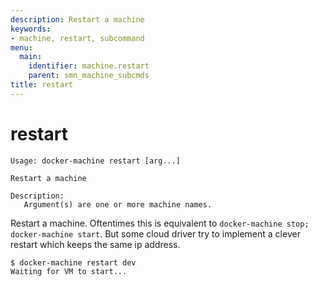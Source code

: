 ```yaml
---
description: Restart a machine
keywords:
- machine, restart, subcommand
menu:
  main:
    identifier: machine.restart
    parent: smn_machine_subcmds
title: restart
---
```


# restart

    Usage: docker-machine restart [arg...]

    Restart a machine

    Description:
       Argument(s) are one or more machine names.
       
Restart a machine. Oftentimes this is equivalent to
`docker-machine stop; docker-machine start`. But some cloud driver try to implement a clever restart which keeps the same
ip address.

    $ docker-machine restart dev
    Waiting for VM to start...
